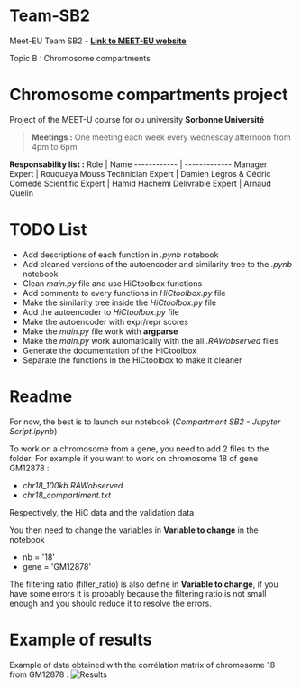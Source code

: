 # Team-SB2

Meet-EU Team SB2 - 
**[Link to MEET-EU website](https://hdsu-bioquant.github.io/meet-eu-2021/)**

Topic B : Chromosome compartments

# Chromosome compartments project

Project of the MEET-U course for ou university __Sorbonne Université__



> **Meetings :**
> One meeting each week every wednesday afternoon from 4pm to 6pm

**Responsability list :**
Role | Name
------------ | -------------
Manager Expert | Rouquaya Mouss
Technician Expert | Damien Legros & Cédric Cornede
Scientific Expert | Hamid Hachemi
Delivrable Expert | Arnaud Quelin

# TODO List

- Add descriptions of each function in *.pynb* notebook
- Add cleaned versions of the autoencoder and similarity tree to the *.pynb* notebook
- Clean *main.py* file and use HiCtoolbox functions
- Add comments to every functions in *HiCtoolbox.py* file
- Make the similarity tree inside the *HiCtoolbox.py* file
- Add the autoencoder to *HiCtoolbox.py* file
- Make the autoencoder with expr/repr scores
- Make the *main.py* file work with **argparse**
- Make the *main.py* work automatically with the all *.RAWobserved* files
- Generate the documentation of the HiCtoolbox
- Separate the functions in the HiCtoolbox to make it cleaner

# Readme

For now, the best is to launch our notebook (*Compartment SB2 - Jupyter Script.ipynb*)

To work on a chromosome from a gene, you need to add 2 files to the folder. For example if you want to work on chromosome 18 of gene GM12878 :
- *chr18_100kb.RAWobserved*
- *chr18_compartiment.txt*

Respectively, the HiC data and the validation data

You then need to change the variables in **Variable to change** in the notebook
- nb = '18'
- gene = 'GM12878'

The filtering ratio (filter_ratio) is also define in **Variable to change**, if you have some errors it is probably because the filtering ratio is not small enough and you should reduce it to resolve the errors.

# Example of results

Example of data obtained with the corrélation matrix of chromosome 18 from GM12878 :
![Results]()
